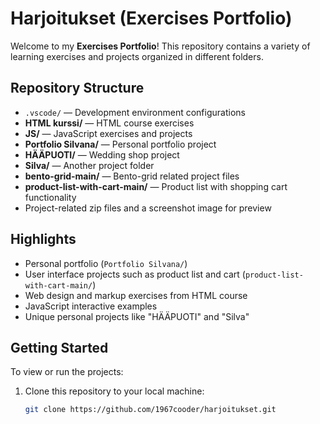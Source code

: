 # Harjoitukset (Exercises Portfolio)

Welcome to my **Exercises Portfolio**! This repository contains a variety of learning exercises and projects organized in different folders.

##  Repository Structure

- `.vscode/` — Development environment configurations
- **HTML kurssi/** — HTML course exercises
- **JS/** — JavaScript exercises and projects
- **Portfolio Silvana/** — Personal portfolio project
- **HÄÄPUOTI/** — Wedding shop project
- **Silva/** — Another project folder
- **bento-grid-main/** — Bento-grid related project files
- **product-list-with-cart-main/** — Product list with shopping cart functionality
- Project-related zip files and a screenshot image for preview

##  Highlights

- Personal portfolio (`Portfolio Silvana/`)
- User interface projects such as product list and cart (`product-list-with-cart-main/`)
- Web design and markup exercises from HTML course
- JavaScript interactive examples
- Unique personal projects like "HÄÄPUOTI" and "Silva"

##  Getting Started

To view or run the projects:

1. Clone this repository to your local machine:
   ```bash
   git clone https://github.com/1967cooder/harjoitukset.git
